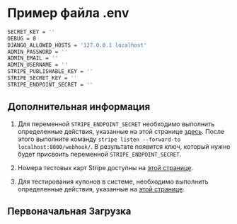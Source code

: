 # Пример файла .env

```bash
SECRET_KEY = ''
DEBUG = 0
DJANGO_ALLOWED_HOSTS = '127.0.0.1 localhost'
ADMIN_PASSWORD = ''
ADMIN_EMAIL = ''
ADMIN_USERNAME = ''
STRIPE_PUBLISHABLE_KEY = ''
STRIPE_SECRET_KEY = ''
STRIPE_ENDPOINT_SECRET = ''
```

## Дополнительная информация

1. Для переменной `STRIPE_ENDPOINT_SECRET` необходимо выполнить определенные действия, указанные на этой странице [здесь](https://docs.stripe.com/stripe-cli#install).
После этого выполните команду `stripe listen --forward-to localhost:8000/webhook/`. В результате появится ключ, который нужно будет присвоить переменной `STRIPE_ENDPOINT_SECRET`.

2. Номера тестовых карт Stripe доступны на [этой странице](https://docs.stripe.com/testing#cards).

3. Для тестирования купонов в системе, необходимо выполнить определенные действия, указанные на [этой странице](https://docs.stripe.com/billing/subscriptions/coupons#create-a-coupon).

## Первоначальная Загрузка

```bash
```
